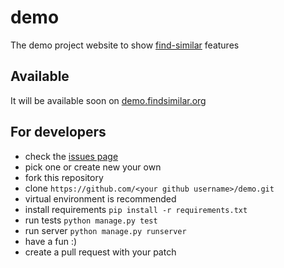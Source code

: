 # demo
The demo project website to show [find-similar](https://github.com/findsimilar/find-similar) features

## Available
It will be available soon on [demo.findsimilar.org](http://demo.findsimilar.org)

## For developers

* check the [issues page](https://github.com/findsimilar/demo/issues)
* pick one or create new your own
* fork this repository
* clone `https://github.com/<your github username>/demo.git`
* virtual environment is recommended
* install requirements `pip install -r requirements.txt`
* run tests `python manage.py test`
* run server `python manage.py runserver`
* have a fun :)
* create a pull request with your patch